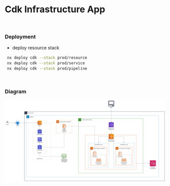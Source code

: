 # Cdk Infrastructure App

<br>

### Deployment

-  deploy resource stack

```sh
 nx deploy cdk --stack prod/resource
 nx deploy cdk --stack prod/service
 nx deploy cdk --stack prod/pipeline
```

<br>

### Diagram

<img src="./assets/ECS_Diagram.svg">
